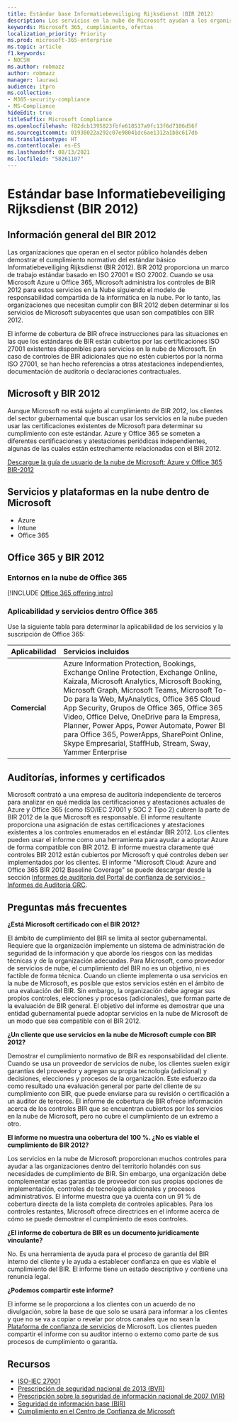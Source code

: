 ```yaml
---
title: Estándar base Informatiebeveiliging Rijksdienst (BIR 2012)
description: Los servicios en la nube de Microsoft ayudan a los organismos del sector público en los Países Bajos a cumplir con el estándar BIR 2012.
keywords: Microsoft 365, cumplimiento, ofertas
localization_priority: Priority
ms.prod: microsoft-365-enterprise
ms.topic: article
f1.keywords:
- NOCSH
ms.author: robmazz
author: robmazz
manager: laurawi
audience: itpro
ms.collection:
- M365-security-compliance
- MS-Compliance
hideEdit: true
titleSuffix: Microsoft Compliance
ms.openlocfilehash: f82dcb1395823fbfe618537a9fc13f6d7106d56f
ms.sourcegitcommit: 01938022a292c07e98041dc6ae1312a1b8c617db
ms.translationtype: HT
ms.contentlocale: es-ES
ms.lasthandoff: 08/13/2021
ms.locfileid: "58261107"
---
```

# <a name="baseline-informatiebeveiliging-rijksdienst-standard-bir-2012"></a>Estándar base Informatiebeveiliging Rijksdienst (BIR 2012)

## <a name="bir-2012-overview"></a>Información general del BIR 2012

Las organizaciones que operan en el sector público holandés deben demostrar el cumplimiento normativo del estándar básico Informatiebeveiliging Rijksdienst (BIR 2012). BIR 2012 proporciona un marco de trabajo estándar basado en ISO 27001 e ISO 27002. Cuando se usa Microsoft Azure u Office 365, Microsoft administra los controles de BIR 2012 para estos servicios en la Nube siguiendo el modelo de responsabilidad compartida de la informática en la nube. Por lo tanto, las organizaciones que necesitan cumplir con BIR 2012 deben determinar si los servicios de Microsoft subyacentes que usan son compatibles con BIR 2012.

El informe de cobertura de BIR ofrece instrucciones para las situaciones en las que los estándares de BIR están cubiertos por las certificaciones ISO 27001 existentes disponibles para servicios en la nube de Microsoft. En caso de controles de BIR adicionales que no estén cubiertos por la norma ISO 27001, se han hecho referencias a otras atestaciones independientes, documentación de auditoría o declaraciones contractuales.

## <a name="microsoft-and-bir-2012"></a>Microsoft y BIR 2012

Aunque Microsoft no está sujeto al cumplimiento de BIR 2012, los clientes del sector gubernamental que buscan usar los servicios en la nube pueden usar las certificaciones existentes de Microsoft para determinar su cumplimiento con este estándar. Azure y Office 365 se someten a diferentes certificaciones y atestaciones periódicas independientes, algunas de las cuales están estrechamente relacionadas con el BIR 2012.

[Descargue la guía de usuario de la nube de Microsoft: Azure y Office 365 BIR-2012](https://go.microsoft.com/fwlink/p/?linkid=2099461)

## <a name="microsoft-in-scope-cloud-platforms--services"></a>Servicios y plataformas en la nube dentro de Microsoft

- Azure
- Intune
- Office 365

## <a name="office-365-and-bir-2012"></a>Office 365 y BIR 2012

### <a name="office-365-cloud-environments"></a>Entornos en la nube de Office 365

[!INCLUDE [Office 365 offering intro](../includes/o365-offering-introduction.md)]

### <a name="office-365-applicability-and-in-scope-services"></a>Aplicabilidad y servicios dentro Office 365

Use la siguiente tabla para determinar la aplicabilidad de los servicios y la suscripción de Office 365:

| **Aplicabilidad** | **Servicios incluidos** |
|:------------------|:----------------------|
| **Comercial** | Azure Information Protection, Bookings, Exchange Online Protection, Exchange Online, Kaizala, Microsoft Analytics, Microsoft Booking, Microsoft Graph, Microsoft Teams, Microsoft To-Do para la Web, MyAnalytics, Office 365 Cloud App Security, Grupos de Office 365, Office 365 Video, Office Delve, OneDrive para la Empresa, Planner, Power Apps, Power Automate, Power BI para Office 365, PowerApps, SharePoint Online, Skype Empresarial, StaffHub, Stream, Sway, Yammer Enterprise |

## <a name="audits-reports-and-certificates"></a>Auditorías, informes y certificados

Microsoft contrató a una empresa de auditoría independiente de terceros para analizar en qué medida las certificaciones y atestaciones actuales de Azure y Office 365 (como ISO/IEC 27001 y SOC 2 Tipo 2) cubren la parte de BIR 2012 de la que Microsoft es responsable. El informe resultante proporciona una asignación de estas certificaciones y atestaciones existentes a los controles enumerados en el estándar BIR 2012. Los clientes pueden usar el informe como una herramienta para ayudar a adoptar Azure de forma compatible con BIR 2012. El informe muestra claramente qué controles BIR 2012 están cubiertos por Microsoft y qué controles deben ser implementados por los clientes. El informe "Microsoft Cloud: Azure and Office 365 BIR 2012 Baseline Coverage" se puede descargar desde la sección [Informes de auditoría del Portal de confianza de servicios - Informes de Auditoría GRC](https://servicetrust.microsoft.com/ViewPage/MSComplianceGuideV3).

## <a name="frequently-asked-questions"></a>Preguntas más frecuentes

**¿Está Microsoft certificado con el BIR 2012?**

El ámbito de cumplimiento del BIR se limita al sector gubernamental. Requiere que la organización implemente un sistema de administración de seguridad de la información y que aborde los riesgos con las medidas técnicas y de la organización adecuadas. Para Microsoft, como proveedor de servicios de nube, el cumplimiento del BIR no es un objetivo, ni es factible de forma técnica. Cuando un cliente implementa o usa servicios en la nube de Microsoft, es posible que estos servicios estén en el ámbito de una evaluación del BIR. Sin embargo, la organización debe agregar sus propios controles, elecciones y procesos (adicionales), que forman parte de la evaluación de BIR general. El objetivo del informe es demostrar que una entidad gubernamental puede adoptar servicios en la nube de Microsoft de un modo que sea compatible con el BIR 2012.

**¿Un cliente que use servicios en la nube de Microsoft cumple con BIR 2012?**

Demostrar el cumplimiento normativo de BIR es responsabilidad del cliente. Cuando se usa un proveedor de servicios de nube, los clientes suelen exigir garantías del proveedor y agregan su propia tecnología (adicional) y decisiones, elecciones y procesos de la organización. Este esfuerzo da como resultado una evaluación general por parte del cliente de su cumplimiento con BIR, que puede enviarse para su revisión o certificación a un auditor de terceros. El informe de cobertura de BIR ofrece información acerca de los controles BIR que se encuentran cubiertos por los servicios en la nube de Microsoft, pero no cubre el cumplimiento de un extremo a otro.

**El informe no muestra una cobertura del 100 %. ¿No es viable el cumplimiento de BIR 2012?**

Los servicios en la nube de Microsoft proporcionan muchos controles para ayudar a las organizaciones dentro del territorio holandés con sus necesidades de cumplimiento de BIR. Sin embargo, una organización debe complementar estas garantías de proveedor con sus propias opciones de implementación, controles de tecnología adicionales y procesos administrativos. El informe muestra que ya cuenta con un 91 % de cobertura directa de la lista completa de controles aplicables. Para los controles restantes, Microsoft ofrece directrices en el informe acerca de cómo se puede demostrar el cumplimiento de esos controles.

**¿El informe de cobertura de BIR es un documento jurídicamente vinculante?**

No. Es una herramienta de ayuda para el proceso de garantía del BIR interno del cliente y le ayuda a establecer confianza en que es viable el cumplimiento del BIR. El informe tiene un estado descriptivo y contiene una renuncia legal.

**¿Podemos compartir este informe?**

El informe se le proporciona a los clientes con un acuerdo de no divulgación, sobre la base de que solo se usará para informar a los clientes y que no se va a copiar o revelar por otros canales que no sean la [Plataforma de confianza de servicios](https://www.microsoft.com/TrustCenter/STP/default.aspx) de Microsoft. Los clientes pueden compartir el informe con su auditor interno o externo como parte de sus procesos de cumplimiento o garantía.

## <a name="resources"></a>Recursos

- [ISO-IEC 27001](offering-iso-27001.md)
- [Prescripción de seguridad nacional de 2013 (BVR)](https://wetten.overheid.nl/BWBR0033512/2013-06-01)
- [Prescripción sobre la seguridad de información nacional de 2007 (VIR)](https://wetten.overheid.nl/BWBR0022141/2007-07-01)
- [Seguridad de información base (BIR)](https://www.earonline.nl/index.php/BIR_2012)
- [Cumplimiento en el Centro de Confianza de Microsoft](https://www.microsoft.com/trust-center/compliance/compliance-overview)
